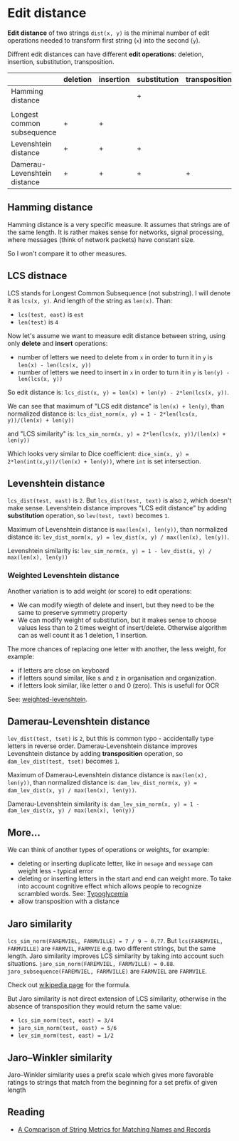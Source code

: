 # Edit distance

**Edit distance** of two strings `dist(x, y)` is the minimal number of edit operations needed to transform first string (`x`) into the second (`y`).

Diffrent edit distances can have different **edit operations**: deletion, insertion, substitution, transposition.

|                              | deletion | insertion | substitution | transposition |
| ---------------------------- | -------- | --------- | ------------ | ------------- |
| Hamming distance             |          |           | +            |               |
|                              |          |           |              |               |
| Longest common subsequence   | +        | +         |              |               |
| Levenshtein distance         | +        | +         | +            |               |
| Damerau-Levenshtein distance | +        | +         | +            | +             |

## Hamming distance

Hamming distance is a very specific measure. It assumes that strings are of the same length. It is rather makes sense for networks, signal processing, where messages (think of network packets) have constant size.

So I won't compare it to other measures.

## LCS distnace

LCS stands for Longest Common Subsequence (not substring). I will denote it as `lcs(x, y)`. And length of the string as `len(x)`. Than:

- `lcs(test, east)` is `est`
- `len(test)` is `4`

Now let's assume we want to measure edit distance between string, using only **delete** and **insert** operations:

- number of letters we need to delete from `x` in order to turn it in `y` is `len(x) - len(lcs(x, y))`
- number of letters we need to insert in `x` in order to turn it in `y` is `len(y) - len(lcs(x, y))`

So edit distance is: `lcs_dist(x, y) = len(x) + len(y) - 2*len(lcs(x, y))`.

We can see that maximum of "LCS edit distance" is `len(x) + len(y)`, than normalized distance is: `lcs_dist_norm(x, y) = 1 - 2*len(lcs(x, y))/(len(x) + len(y))`

and "LCS similarity" is: `lcs_sim_norm(x, y) = 2*len(lcs(x, y))/(len(x) + len(y))`

Which looks very similar to Dice coefficient: `dice_sim(x, y) = 2*len(int(x,y))/(len(x) + len(y))`, where `int` is set intersection.

## Levenshtein distance

`lcs_dist(test, east)` is `2`. But `lcs_dist(test, text)` is also `2`, which doesn't make sense. Levenshtein distance improves "LCS edit distance" by adding **substitution** operation, so `lev(test, text)` becomes `1`.

Maximum of Levenshtein distance is `max(len(x), len(y))`, than normalized distance is: `lev_dist_norm(x, y) = lev_dist(x, y) / max(len(x), len(y))`.

Levenshtein similarity is: `lev_sim_norm(x, y) = 1 - lev_dist(x, y) / max(len(x), len(y))`

### Weighted Levenshtein distance

Another variation is to add weight (or score) to edit operations:

- We can modify wiegth of delete and insert, but they need to be the same to preserve symmetry property
- We can modify weight of substitution, but it makes sense to choose values less than to 2 times weight of insert/delete. Otherwise algorithm can as well count it as 1 deletion, 1 insertion.

The more chances of replacing one letter with another, the less weight, for example:

- if letters are close on keyboard
- if letters sound similar, like s and z in organisation and organization.
- if letters look similar, like letter o and 0 (zero). This is usefull for OCR

See: [weighted-levenshtein](https://github.com/infoscout/weighted-levenshtein).

## Damerau-Levenshtein distance

`lev_dist(test, tset)` is `2`, but this is common typo - accidentally type letters in reverse order. Damerau-Levenshtein distance improves Levenshtein distance by adding **transposition** operation, so `dam_lev_dist(test, tset)` becomes `1`.

Maximum of Damerau-Levenshtein distance distance is `max(len(x), len(y))`, than normalized distance is: `dam_lev_dist_norm(x, y) = dam_lev_dist(x, y) / max(len(x), len(y))`.

Damerau-Levenshtein similarity is: `dam_lev_sim_norm(x, y) = 1 - dam_lev_dist(x, y) / max(len(x), len(y))`

## More...

We can think of another types of operations or weights, for example:

- deleting or inserting duplicate letter, like in `mesage` and `message` can weight less - typical error
- deleting or inserting letters in the start and end can weight more. To take into account cognitive effect which allows people to recognize scrambled words. See: [Typoglycemia](https://www.dictionary.com/e/typoglycemia/)
- allow transposition with a distance

## Jaro similarity

`lcs_sim_norm(FAREMVIEL, FARMVILLE) = 7 / 9 ~ 0.77`. But `lcs(FAREMVIEL, FARMVILLE)` are `FARMVIL`, `FARMVIE` e.g. two different strings, but the same length. Jaro similarity improves LCS similarity by taking into account such situations. `jaro_sim_norm(FAREMVIEL, FARMVILLE) = 0.88`. `jaro_subsequence(FAREMVIEL, FARMVILLE)` are `FARMVIEL` are `FARMVILE`.

Check out [wikipedia page](https://en.wikipedia.org/wiki/Jaro%E2%80%93Winkler_distance) for the formula.

But Jaro similarity is not direct extension of LCS similarity, otherwise in the absence of transposition they would return the same value:

- `lcs_sim_norm(test, east) = 3/4`
- `jaro_sim_norm(test, east) = 5/6`
- `lev_sim_norm(test, east) = 1/2`

## Jaro–Winkler similarity

Jaro–Winkler similarity uses a prefix scale which gives more favorable ratings to strings that match from the beginning for a set prefix of given length

## Reading

- [A Comparison of String Metrics for Matching Names and Records](https://www.cs.cmu.edu/afs/cs/Web/People/wcohen/postscript/kdd-2003-match-ws.pdf)

